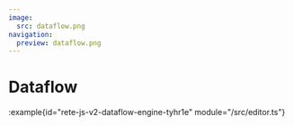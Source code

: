```yaml
---
image:
  src: dataflow.png
navigation:
  preview: dataflow.png
---
```


# Dataflow

:example{id="rete-js-v2-dataflow-engine-tyhr1e" module="/src/editor.ts"}
